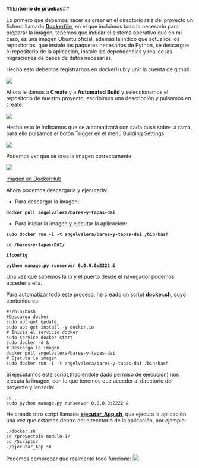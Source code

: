 ##**Entorno de pruebas**##

Lo primero que debemos hacer es crear en el directorio raíz del proyecto un fichero llamado **[Dockerfile](https://github.com/AngelValera/bares-y-tapas-DAI/blob/master/Dockerfile)**, en el que incluimos todo lo necesario para preparar la imagen, tenemos que indicar el sistema operativo que en mi caso, es una imagen Ubuntu oficial, además le indico que actualice los repositorios, que instale los paquetes necesarios de Python, se descargue el repositorio de la aplicación, instale las dependencias y realice las migraciones de bases de datos necesarias.

Hecho esto debemos registrarnos en dockerHub y unir la cuenta de github.

![](http://i666.photobucket.com/albums/vv21/angelvalera/hito4/Seleccioacuten_001_zpseqsayqpm.png)

Ahora le damos a **Create** y a **Automated Build** y seleccionamos el repositorio de nuestro proyecto, escribimos una descripción y pulsamos en create.

![](http://i666.photobucket.com/albums/vv21/angelvalera/hito4/Seleccioacuten_002_zpszd1a3clk.png)

Hecho esto le indicamos que se automatizará con cada push sobre la rama, para ello pulsamos el botón Trigger en el menú Building Settings.

![](http://i666.photobucket.com/albums/vv21/angelvalera/hito4/Seleccioacuten_003_zpspbqpn3ox.png)

Podemos ver que se crea la imagen correctamente:

![](http://i666.photobucket.com/albums/vv21/angelvalera/Proyecto%20final/Seleccioacuten_010_zpsmks0nng6.png)

[Imagen en DockerHub](https://hub.docker.com/r/angelvalera/bares-y-tapas-dai/)

Ahora podemos descargarla y ejecutarla:

* Para descargar la imagen:

**```docker pull angelvalera/bares-y-tapas-dai```**

* Para iniciar la imagen y ejecutar la aplicación:

**```sudo docker run -i -t angelvalera/bares-y-tapas-dai /bin/bash```**

**```cd /bares-y-tapas-DAI/```**

**```ifconfig```**

**```python manage.py runserver 0.0.0.0:2222 &```**

Una vez que sabemos la ip y el puerto desde el navegador podemos acceder a ella.

Para automatizar todo este proceso, he creado un script **[docker.sh](https://github.com/AngelValera/bares-y-tapas-DAI/blob/master/Scripts/docker.sh)**, cuyo contenido es:

```
#!/bin/bash
#Descarga docker
sudo apt-get update
sudo apt-get install -y docker.io
# Inicia el servicio docker
sudo service docker start
sudo docker -d &
# Descarga la imagen
docker pull angelvalera/bares-y-tapas-dai
# Ejecuta la imagen
sudo docker run -i -t angelvalera/bares-y-tapas-dai /bin/bash
```

Si ejecutamos este script,(habiéndole dado permiso de ejecución) nos ejecuta la imagen, con lo que tenemos que acceder al directorio del proyecto y lanzarla:

```
cd ..
sudo python manage.py runserver 0.0.0.0:2222 &
```

He creado otro script llamado **[ejecutar_App.sh](https://github.com/AngelValera/bares-y-tapas-DAI/blob/master/Scripts/ejecutar_App.sh)**, que ejecuta la aplicación una vez que estamos dentro del direcctorio de la aplicación, por ejemplo:

```
./docker.sh
cd /proyectoiv-modulo-1/
cd /Scripts/
./ejecutar_App.sh
```
Podemos comprobar que realmente todo funciona:
![](http://i666.photobucket.com/albums/vv21/angelvalera/hito4/Seleccioacuten_005_zps6csk7sy7.png)